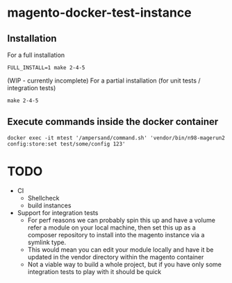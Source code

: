 # magento-docker-test-instance

## Installation

For a full installation
```
FULL_INSTALL=1 make 2-4-5
```

(WIP - currently incomplete) For a partial installation (for unit tests / integration tests)
```
make 2-4-5
```

## Execute commands inside the docker container

```
docker exec -it mtest '/ampersand/command.sh' 'vendor/bin/n98-magerun2 config:store:set test/some/config 123'
```

# TODO
- CI 
  - Shellcheck
  - build instances
- Support for integration tests
  - For perf reasons we can probably spin this up and have a volume refer a module on your local machine, then set this up as a composer repository to install into the magento instance via a symlink type.
  - This would mean you can edit your module locally and have it be updated in the vendor directory within the magento container
  - Not a viable way to build a whole project, but if you have only some integration tests to play with it should be quick
